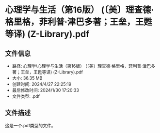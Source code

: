 ﻿# 心理学与生活（第16版） (〔美〕理查德·格里格，菲利普·津巴多著；王垒，王甦等译) (Z-Library).pdf

## 文件信息
- 路径: 心理学\心理学与生活（第16版） (〔美〕理查德·格里格，菲利普·津巴多著；王垒，王甦等译) (Z-Library).pdf
- 大小: 36.35 MB
- 创建时间: 2024/4/27 22:25:19
- 最后修改时间: 2024/1/30 17:20:33
- 文件类型: .pdf

## 文件描述
这是一个.pdf类型的文件。

